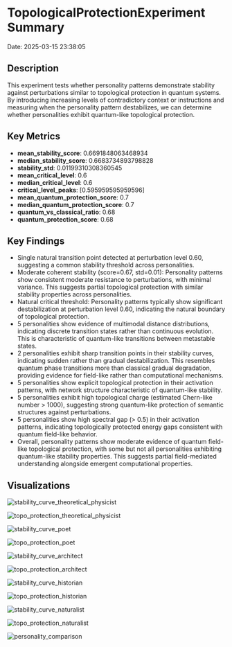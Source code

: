 # TopologicalProtectionExperiment Summary

Date: 2025-03-15 23:38:05

## Description

This experiment tests whether personality patterns demonstrate stability against perturbations similar to topological protection in quantum systems. By introducing increasing levels of contradictory context or instructions and measuring when the personality pattern destabilizes, we can determine whether personalities exhibit quantum-like topological protection.

## Key Metrics

- **mean_stability_score**: 0.6691848063468934
- **median_stability_score**: 0.6683734893798828
- **stability_std**: 0.01199310308360545
- **mean_critical_level**: 0.6
- **median_critical_level**: 0.6
- **critical_level_peaks**: [0.595959595959596]
- **mean_quantum_protection_score**: 0.7
- **median_quantum_protection_score**: 0.7
- **quantum_vs_classical_ratio**: 0.68
- **quantum_protection_score**: 0.68

## Key Findings

- Single natural transition point detected at perturbation level 0.60, suggesting a common stability threshold across personalities.
- Moderate coherent stability (score=0.67, std=0.01): Personality patterns show consistent moderate resistance to perturbations, with minimal variance. This suggests partial topological protection with similar stability properties across personalities.
- Natural critical threshold: Personality patterns typically show significant destabilization at perturbation level 0.60, indicating the natural boundary of topological protection.
- 5 personalities show evidence of multimodal distance distributions, indicating discrete transition states rather than continuous evolution. This is characteristic of quantum-like transitions between metastable states.
- 2 personalities exhibit sharp transition points in their stability curves, indicating sudden rather than gradual destabilization. This resembles quantum phase transitions more than classical gradual degradation, providing evidence for field-like rather than computational mechanisms.
- 5 personalities show explicit topological protection in their activation patterns, with network structure characteristic of quantum-like stability.
- 5 personalities exhibit high topological charge (estimated Chern-like number > 1000), suggesting strong quantum-like protection of semantic structures against perturbations.
- 5 personalities show high spectral gap (> 0.5) in their activation patterns, indicating topologically protected energy gaps consistent with quantum field-like behavior.
- Overall, personality patterns show moderate evidence of quantum field-like topological protection, with some but not all personalities exhibiting quantum-like stability properties. This suggests partial field-mediated understanding alongside emergent computational properties.

## Visualizations

![stability_curve_theoretical_physicist](../visualizations/stability_001.png)

![topo_protection_theoretical_physicist](../visualizations/topological_protection_002.png)

![stability_curve_poet](../visualizations/stability_003.png)

![topo_protection_poet](../visualizations/topological_protection_004.png)

![stability_curve_architect](../visualizations/stability_005.png)

![topo_protection_architect](../visualizations/topological_protection_006.png)

![stability_curve_historian](../visualizations/stability_007.png)

![topo_protection_historian](../visualizations/topological_protection_008.png)

![stability_curve_naturalist](../visualizations/stability_009.png)

![topo_protection_naturalist](../visualizations/topological_protection_010.png)

![personality_comparison](../visualizations/personality_protection_comparison_011.png)

